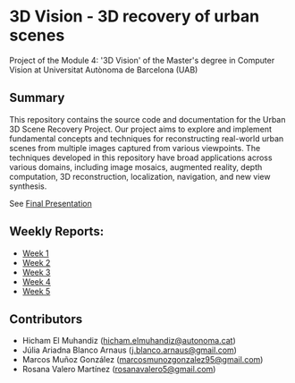 # 3D Vision - 3D recovery of urban scenes
Project of the Module 4: '3D Vision' of the Master's degree in Computer Vision at Universitat Autònoma de Barcelona (UAB)

## Summary
This repository contains the source code and documentation for the Urban 3D Scene Recovery Project. Our project aims to explore and implement fundamental concepts and techniques for reconstructing real-world urban scenes from multiple images captured from various viewpoints. The techniques developed in this repository have broad applications across various domains, including image mosaics, augmented reality, depth computation, 3D reconstruction, localization, navigation, and new view synthesis. 

See [Final Presentation]()

## Weekly Reports:
- [Week 1](https://github.com/rosanavalero/3D_vision/blob/dff2f667982d3113eab9a9eb2ebc0f48cee164b6/Week%201/M4_Lab_1_Team5.pdf)
- [Week 2]()
- [Week 3]()
- [Week 4]()
- [Week 5]()

## Contributors
- Hicham El Muhandiz (hicham.elmuhandiz@autonoma.cat)
- Júlia Ariadna Blanco Arnaus (j.blanco.arnaus@gmail.com)
- Marcos Muñoz González (marcosmunozgonzalez95@gmail.com)
- Rosana Valero Martínez (rosanavalero5@gmail.com)
